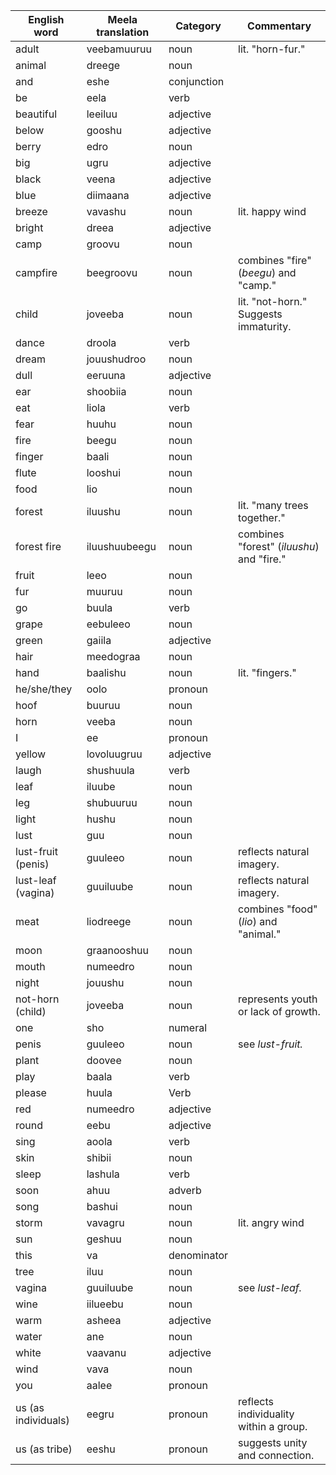 
| **English word**    | **Meela translation** | **Category** | **Commentary**                            |
| ------------------- | --------------------- | ------------ | ----------------------------------------- |
| adult               | veebamuuruu           | noun         | lit. "horn-fur."                          |
| animal              | dreege                | noun         |                                           |
| and                 | eshe                  | conjunction  |                                           |
| be                  | eela                  | verb         |                                           |
| beautiful           | leeiluu               | adjective    |                                           |
| below               | gooshu                | adjective    |                                           |
| berry               | edro                  | noun         |                                           |
| big                 | ugru                  | adjective    |                                           |
| black               | veena                 | adjective    |                                           |
| blue                | diimaana              | adjective    |                                           |
| breeze              | vavashu               | noun         | lit. happy wind                           |
| bright              | dreea                 | adjective    |                                           |
| camp                | groovu                | noun         |                                           |
| campfire            | beegroovu             | noun         | combines "fire" (*beegu*) and "camp."     |
| child               | joveeba               | noun         | lit. "not-horn." Suggests immaturity.     |
| dance               | droola                | verb         |                                           |
| dream               | jouushudroo           | noun         |                                           |
| dull                | eeruuna               | adjective    |                                           |
| ear                 | shoobiia              | noun         |                                           |
| eat                 | liola                 | verb         |                                           |
| fear                | huuhu                 | noun         |                                           |
| fire                | beegu                 | noun         |                                           |
| finger              | baali                 | noun         |                                           |
| flute               | looshui               | noun         |                                           |
| food                | lio                   | noun         |                                           |
| forest              | iluushu               | noun         | lit. "many trees together."               |
| forest fire         | iluushuubeegu         | noun         | combines "forest" (*iluushu*) and "fire." |
| fruit               | leeo                  | noun         |                                           |
| fur                 | muuruu                | noun         |                                           |
| go                  | buula                 | verb         |                                           |
| grape               | eebuleeo              | noun         |                                           |
| green               | gaiila                | adjective    |                                           |
| hair                | meedograa             | noun         |                                           |
| hand                | baalishu              | noun         | lit. "fingers."                           |
| he/she/they         | oolo                  | pronoun      |                                           |
| hoof                | buuruu                | noun         |                                           |
| horn                | veeba                 | noun         |                                           |
| I                   | ee                    | pronoun      |                                           |
| yellow              | lovoluugruu           | adjective    |                                           |
| laugh               | shushuula             | verb         |                                           |
| leaf                | iluube                | noun         |                                           |
| leg                 | shubuuruu             | noun         |                                           |
| light               | hushu                 | noun         |                                           |
| lust                | guu                   | noun         |                                           |
| lust-fruit (penis)  | guuleeo               | noun         | reflects natural imagery.                 |
| lust-leaf (vagina)  | guuiluube             | noun         | reflects natural imagery.                 |
| meat                | liodreege             | noun         | combines "food" (*lio*) and "animal."     |
| moon                | graanooshuu           | noun         |                                           |
| mouth               | numeedro              | noun         |                                           |
| night               | jouushu               | noun         |                                           |
| not-horn (child)    | joveeba               | noun         | represents youth or lack of growth.       |
| one                 | sho                   | numeral      |                                           |
| penis               | guuleeo               | noun         | see *lust-fruit.*                         |
| plant               | doovee                | noun         |                                           |
| play                | baala                 | verb         |                                           |
| please              | huula                 | Verb         |                                           |
| red                 | numeedro              | adjective    |                                           |
| round               | eebu                  | adjective    |                                           |
| sing                | aoola                 | verb         |                                           |
| skin                | shibii                | noun         |                                           |
| sleep               | lashula               | verb         |                                           |
| soon                | ahuu                  | adverb       |                                           |
| song                | bashui                | noun         |                                           |
| storm               | vavagru               | noun         | lit. angry wind                           |
| sun                 | geshuu                | noun         |                                           |
| this                | va                    | denominator  |                                           |
| tree                | iluu                  | noun         |                                           |
| vagina              | guuiluube             | noun         | see *lust-leaf.*                          |
| wine                | iilueebu              | noun         |                                           |
| warm                | asheea                | adjective    |                                           |
| water               | ane                   | noun         |                                           |
| white               | vaavanu               | adjective    |                                           |
| wind                | vava                  | noun         |                                           |
| you                 | aalee                 | pronoun      |                                           |
| us (as individuals) | eegru                 | pronoun      | reflects individuality within a group.    |
| us (as tribe)       | eeshu                 | pronoun      | suggests unity and connection.            |
